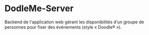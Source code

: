 # DodleMe-Server
Backend de l'application web gérant les disponibilités d’un groupe de personnes pour fixer des événements (style « Doodle® »).
